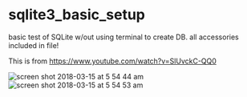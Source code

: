 # sqlite3_basic_setup
basic test of SQLite w/out using terminal to create DB. all accessories included in file!

This is from https://www.youtube.com/watch?v=SlUvckC-QQ0 

![screen shot 2018-03-15 at 5 54 44 am](https://user-images.githubusercontent.com/22375594/37459219-6a313dd2-2815-11e8-91d7-c442c84112db.png)
![screen shot 2018-03-15 at 5 54 53 am](https://user-images.githubusercontent.com/22375594/37459220-6a3dd24a-2815-11e8-9224-00124a602f7c.png)


